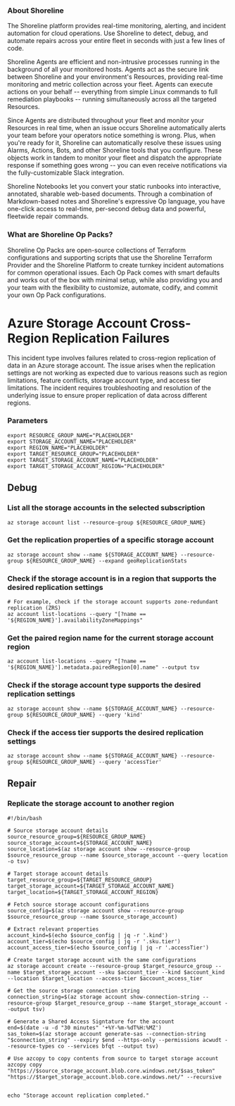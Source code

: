 
### About Shoreline
The Shoreline platform provides real-time monitoring, alerting, and incident automation for cloud operations. Use Shoreline to detect, debug, and automate repairs across your entire fleet in seconds with just a few lines of code.

Shoreline Agents are efficient and non-intrusive processes running in the background of all your monitored hosts. Agents act as the secure link between Shoreline and your environment's Resources, providing real-time monitoring and metric collection across your fleet. Agents can execute actions on your behalf -- everything from simple Linux commands to full remediation playbooks -- running simultaneously across all the targeted Resources.

Since Agents are distributed throughout your fleet and monitor your Resources in real time, when an issue occurs Shoreline automatically alerts your team before your operators notice something is wrong. Plus, when you're ready for it, Shoreline can automatically resolve these issues using Alarms, Actions, Bots, and other Shoreline tools that you configure. These objects work in tandem to monitor your fleet and dispatch the appropriate response if something goes wrong -- you can even receive notifications via the fully-customizable Slack integration.

Shoreline Notebooks let you convert your static runbooks into interactive, annotated, sharable web-based documents. Through a combination of Markdown-based notes and Shoreline's expressive Op language, you have one-click access to real-time, per-second debug data and powerful, fleetwide repair commands.

### What are Shoreline Op Packs?
Shoreline Op Packs are open-source collections of Terraform configurations and supporting scripts that use the Shoreline Terraform Provider and the Shoreline Platform to create turnkey incident automations for common operational issues. Each Op Pack comes with smart defaults and works out of the box with minimal setup, while also providing you and your team with the flexibility to customize, automate, codify, and commit your own Op Pack configurations.

# Azure Storage Account Cross-Region Replication Failures

This incident type involves failures related to cross-region replication of data in an Azure storage account. The issue arises when the replication settings are not working as expected due to various reasons such as region limitations, feature conflicts, storage account type, and access tier limitations. The incident requires troubleshooting and resolution of the underlying issue to ensure proper replication of data across different regions.

### Parameters

```shell
export RESOURCE_GROUP_NAME="PLACEHOLDER"
export STORAGE_ACCOUNT_NAME="PLACEHOLDER"
export REGION_NAME="PLACEHOLDER"
export TARGET_RESOURCE_GROUP="PLACEHOLDER"
export TARGET_STORAGE_ACCOUNT_NAME="PLACEHOLDER"
export TARGET_STORAGE_ACCOUNT_REGION="PLACEHOLDER"
```

## Debug

### List all the storage accounts in the selected subscription

```shell
az storage account list --resource-group ${RESOURCE_GROUP_NAME}
```

### Get the replication properties of a specific storage account

```shell
az storage account show --name ${STORAGE_ACCOUNT_NAME} --resource-group ${RESOURCE_GROUP_NAME} --expand geoReplicationStats
```

### Check if the storage account is in a region that supports the desired replication settings

```shell
# For example, check if the storage account supports zone-redundant replication (ZRS)
az account list-locations --query "[?name == '${REGION_NAME}'].availabilityZoneMappings"
```

### Get the paired region name for the current storage account region

```shell
az account list-locations --query "[?name == '${REGION_NAME}'].metadata.pairedRegion[0].name" --output tsv
```

### Check if the storage account type supports the desired replication settings

```shell
az storage account show --name ${STORAGE_ACCOUNT_NAME} --resource-group ${RESOURCE_GROUP_NAME} --query 'kind'
```

### Check if the access tier supports the desired replication settings

```shell
az storage account show --name ${STORAGE_ACCOUNT_NAME} --resource-group ${RESOURCE_GROUP_NAME} --query 'accessTier'
```

## Repair

### Replicate the storage account to another region

```shell
#!/bin/bash

# Source storage account details
source_resource_group=${RESOURCE_GROUP_NAME}
source_storage_account=${STORAGE_ACCOUNT_NAME}
source_location=$(az storage account show --resource-group $source_resource_group --name $source_storage_account --query location -o tsv)

# Target storage account details
target_resource_group=${TARGET_RESOURCE_GROUP}
target_storage_account=${TARGET_STORAGE_ACCOUNT_NAME}
target_location=${TARGET_STORAGE_ACCOUNT_REGION}

# Fetch source storage account configurations
source_config=$(az storage account show --resource-group $source_resource_group --name $source_storage_account)

# Extract relevant properties
account_kind=$(echo $source_config | jq -r '.kind')
account_tier=$(echo $source_config | jq -r '.sku.tier')
account_access_tier=$(echo $source_config | jq -r '.accessTier')

# Create target storage account with the same configurations
az storage account create --resource-group $target_resource_group --name $target_storage_account --sku $account_tier --kind $account_kind --location $target_location --access-tier $account_access_tier

# Get the source storage connection string
connection_string=$(az storage account show-connection-string --resource-group $target_resource_group --name $target_storage_account --output tsv)

# Generate a Shared Access Signtature for the account
end=$(date -u -d "30 minutes" '+%Y-%m-%dT%H:%MZ')
sas_token=$(az storage account generate-sas --connection-string "$connection_string" --expiry $end --https-only --permissions acwudt --resource-types co --services bfqt --output tsv)

# Use azcopy to copy contents from source to target storage account
azcopy copy "https://$source_storage_account.blob.core.windows.net/$sas_token" "https://$target_storage_account.blob.core.windows.net/" --recursive


echo "Storage account replication completed."
```